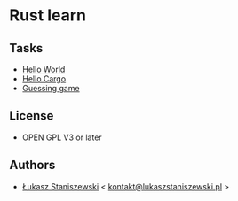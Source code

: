 # Rust learn

## Tasks

* [Hello World](001-helloWorld/main.rs)
* [Hello Cargo](002-hello-cargo)
* [Guessing game](003-guessing-game)

## License

* OPEN GPL V3 or later

## Authors

* [Łukasz Staniszewski](http://lukaszstaniszewski.pl) < kontakt@lukaszstaniszewski.pl >
